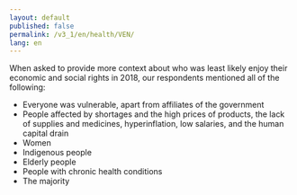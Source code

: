 ```yaml
---
layout: default
published: false
permalink: /v3_1/en/health/VEN/
lang: en
---
```


When asked to provide more context about who was least likely enjoy their economic and social rights in 2018, our respondents mentioned all of the following:
-	Everyone was vulnerable, apart from affiliates of the government
-	People affected by shortages and the high prices of products, the lack of supplies and medicines, hyperinflation, low salaries, and the human capital drain
-	Women
-	Indigenous people
-	Elderly people
-	People with chronic health conditions
-	The majority

